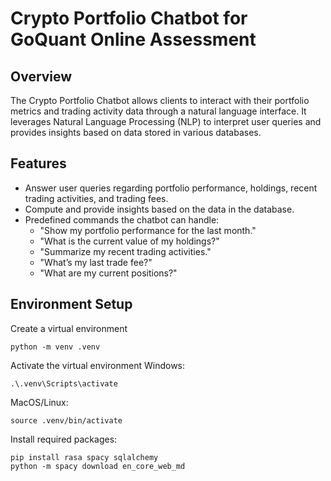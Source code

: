 # Crypto Portfolio Chatbot for GoQuant Online Assessment

## Overview

The Crypto Portfolio Chatbot allows clients to interact with their portfolio metrics and trading activity data through a natural language interface. It leverages Natural Language Processing (NLP) to interpret user queries and provides insights based on data stored in various databases.

## Features

- Answer user queries regarding portfolio performance, holdings, recent trading activities, and trading fees.
- Compute and provide insights based on the data in the database.
- Predefined commands the chatbot can handle:
  - "Show my portfolio performance for the last month."
  - "What is the current value of my holdings?"
  - "Summarize my recent trading activities."
  - "What’s my last trade fee?"
  - "What are my current positions?"

## Environment Setup
Create a virtual environment
```
python -m venv .venv
```

Activate the virtual environment
Windows:
```
.\.venv\Scripts\activate
```
MacOS/Linux:
```
source .venv/bin/activate
```

Install required packages:
```
pip install rasa spacy sqlalchemy
python -m spacy download en_core_web_md
```